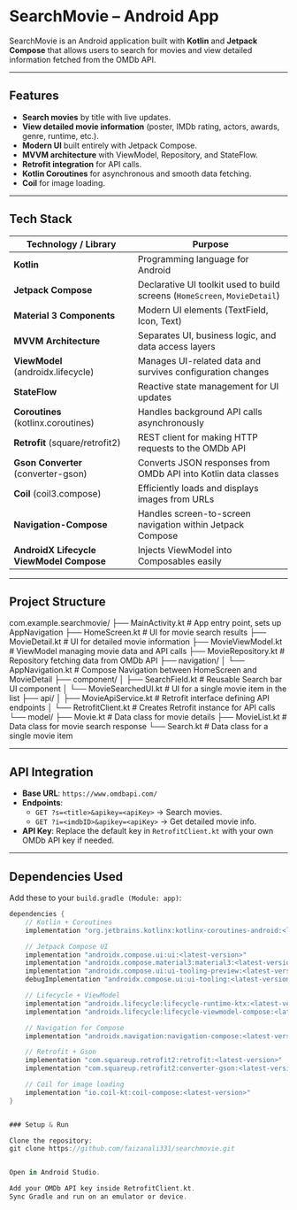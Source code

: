 # SearchMovie – Android App

SearchMovie is an Android application built with **Kotlin** and **Jetpack Compose** that allows users to search for movies and view detailed information fetched from the OMDb API.

---

##  Features

-  **Search movies** by title with live updates.
-  **View detailed movie information** (poster, IMDb rating, actors, awards, genre, runtime, etc.).
-  **Modern UI** built entirely with Jetpack Compose.
-  **MVVM architecture** with ViewModel, Repository, and StateFlow.
-  **Retrofit integration** for API calls.
-  **Kotlin Coroutines** for asynchronous and smooth data fetching.
-  **Coil** for image loading.

---

##  Tech Stack

| Technology / Library | Purpose |
|----------------------|---------|
| **Kotlin** | Programming language for Android |
| **Jetpack Compose** | Declarative UI toolkit used to build screens (`HomeScreen`, `MovieDetail`) |
| **Material 3 Components** | Modern UI elements (TextField, Icon, Text) |
| **MVVM Architecture** | Separates UI, business logic, and data access layers |
| **ViewModel** (androidx.lifecycle) | Manages UI-related data and survives configuration changes |
| **StateFlow** | Reactive state management for UI updates |
| **Coroutines** (kotlinx.coroutines) | Handles background API calls asynchronously |
| **Retrofit** (square/retrofit2) | REST client for making HTTP requests to the OMDb API |
| **Gson Converter** (converter-gson) | Converts JSON responses from OMDb API into Kotlin data classes |
| **Coil** (coil3.compose) | Efficiently loads and displays images from URLs |
| **Navigation-Compose** | Handles screen-to-screen navigation within Jetpack Compose |
| **AndroidX Lifecycle ViewModel Compose** | Injects ViewModel into Composables easily |

---

##  Project Structure

com.example.searchmovie/
├── MainActivity.kt # App entry point, sets up AppNavigation
├── HomeScreen.kt # UI for movie search results
├── MovieDetail.kt # UI for detailed movie information
├── MovieViewModel.kt # ViewModel managing movie data and API calls
├── MovieRepository.kt # Repository fetching data from OMDb API
├── navigation/
│ └── AppNavigation.kt # Compose Navigation between HomeScreen and MovieDetail
├── component/
│ ├── SearchField.kt # Reusable Search bar UI component
│ └── MovieSearchedUI.kt # UI for a single movie item in the list
├── api/
│ ├── MovieApiService.kt # Retrofit interface defining API endpoints
│ └── RetrofitClient.kt # Creates Retrofit instance for API calls
└── model/
├── Movie.kt # Data class for movie details
├── MovieList.kt # Data class for movie search response
└── Search.kt # Data class for a single movie item


---

##  API Integration

- **Base URL**: `https://www.omdbapi.com/`
- **Endpoints**:
  - `GET ?s=<title>&apikey=<apiKey>` → Search movies.
  - `GET ?i=<imdbID>&apikey=<apiKey>` → Get detailed movie info.
- **API Key**: Replace the default key in `RetrofitClient.kt` with your own OMDb API key if needed.

---

##  Dependencies Used

Add these to your `build.gradle (Module: app)`:

```gradle
dependencies {
    // Kotlin + Coroutines
    implementation "org.jetbrains.kotlinx:kotlinx-coroutines-android:<latest-version>"

    // Jetpack Compose UI
    implementation "androidx.compose.ui:ui:<latest-version>"
    implementation "androidx.compose.material3:material3:<latest-version>"
    implementation "androidx.compose.ui:ui-tooling-preview:<latest-version>"
    debugImplementation "androidx.compose.ui:ui-tooling:<latest-version>"

    // Lifecycle + ViewModel
    implementation "androidx.lifecycle:lifecycle-runtime-ktx:<latest-version>"
    implementation "androidx.lifecycle:lifecycle-viewmodel-compose:<latest-version>"

    // Navigation for Compose
    implementation "androidx.navigation:navigation-compose:<latest-version>"

    // Retrofit + Gson
    implementation "com.squareup.retrofit2:retrofit:<latest-version>"
    implementation "com.squareup.retrofit2:converter-gson:<latest-version>"

    // Coil for image loading
    implementation "io.coil-kt:coil-compose:<latest-version>"
}


### Setup & Run

Clone the repository:
git clone https://github.com/faizanali331/searchmovie.git


Open in Android Studio.

Add your OMDb API key inside RetrofitClient.kt.
Sync Gradle and run on an emulator or device.
